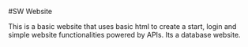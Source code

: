 #SW Website

This is a basic website that uses basic html to create a start, login and simple website functionalities powered by APIs. Its a database website.